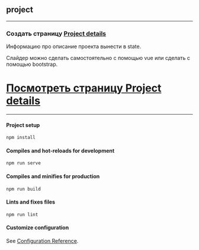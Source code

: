 ## project

-------------------------------------------------------------------------------------
### Создать страницу [Project details](https://www.figma.com/file/okdYD45Tj2JpKsNASccUmf/Interior-Design-Webflow-Website-Template-(Community)-(Copy)-(Copy)?type=design&node-id=1418-15&mode=design&t=ebkazpiG5BOth8x7-0)

Информацию про описание проекта вынести в state.

Слайдер можно сделать самостоятельно с помощью vue или сделать с помощью bootstrap.

# [Посмотреть страницу Project details](https://natalia-orlova.github.io/project/)

-------------------------------------------------------------------------------------

#### Project setup
```
npm install
```

#### Compiles and hot-reloads for development
```
npm run serve
```

#### Compiles and minifies for production
```
npm run build
```

#### Lints and fixes files
```
npm run lint
```

#### Customize configuration
See [Configuration Reference](https://cli.vuejs.org/config/).
